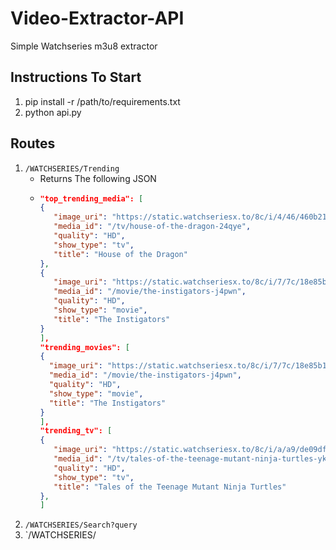 # Video-Extractor-API
Simple Watchseries m3u8 extractor 

## Instructions To Start
1. pip install -r /path/to/requirements.txt
2. python api.py


## Routes
1. `/WATCHSERIES/Trending` 
   - Returns The following JSON
   - ```json
     "top_trending_media": [
     {
        "image_uri": "https://static.watchseriesx.to/8c/i/4/46/460b210a50687d92c4ab4c7986642a9a@280.jpg",
        "media_id": "/tv/house-of-the-dragon-24qye",
        "quality": "HD",
        "show_type": "tv",
        "title": "House of the Dragon"
     },
     {
        "image_uri": "https://static.watchseriesx.to/8c/i/7/7c/18e85b1f14cb53f6db32bd945f7a404d@280.jpg",
        "media_id": "/movie/the-instigators-j4pwn",
        "quality": "HD",
        "show_type": "movie",
        "title": "The Instigators"
     }
     ],
     "trending_movies": [
     {
       "image_uri": "https://static.watchseriesx.to/8c/i/7/7c/18e85b1f14cb53f6db32bd945f7a404d@280.jpg",
       "media_id": "/movie/the-instigators-j4pwn",
       "quality": "HD",
       "show_type": "movie",
       "title": "The Instigators"
     }
     ],
     "trending_tv": [
     {
        "image_uri": "https://static.watchseriesx.to/8c/i/a/a9/de09df466abcf40102c987e4735e03de@280.jpg",
        "media_id": "/tv/tales-of-the-teenage-mutant-ninja-turtles-yk28e",
        "quality": "HD",
        "show_type": "tv",
        "title": "Tales of the Teenage Mutant Ninja Turtles"
     },
     ]
     ```
2. `/WATCHSERIES/Search?query`
3. `/WATCHSERIES/ 

